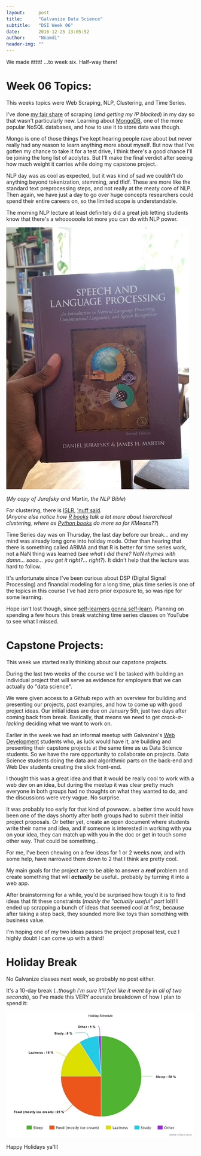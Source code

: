```yaml
---
layout:     post
title:      "Galvanize Data Science"
subtitle:   "DSI Week 06"
date:       2016-12-25 13:05:52
author:     "Nnamdi"
header-img: ""
---
```


We made ittttt! ...to week six. Half-way there!

# Week 06 Topics:

This weeks topics were Web Scraping, NLP, Clustering, and Time Series.

I've done [my fair share](https://github.com/NnamdiJr/ChinesePodScript/blob/master/ChnsPodDL.py) of scraping (_and getting my IP blocked_) in my day so that wasn't particularly new. Learning about [MongoDB](https://www.mongodb.com/), one of the more popular NoSQL databases, and how to use it to store data was though.

Mongo is one of those things I've kept hearing people rave about but never really had any reason to learn anything more about myself. But now that I've gotten my chance to take it for a test drive, I think there's a good chance I'll be joining the long list of acolytes. But I'll make the final verdict after seeing how much weight it carries while doing my capstone project..

NLP day was as cool as expected, but it was kind of sad we couldn't do anything beyond tokenization, stemming, and tfidf. These are more like the standard text preprocessing steps, and not really at the meaty core of NLP. Then again, we have just a day to go over huge concepts researchers could spend their entire careers on, so the limited scope is understandable.

The morning NLP lecture at least definitely did a great job letting students know that there's a whoooooole lot more you can do with NLP power.

![Alt](/img/Jurafsky_Martin.jpg "Jurafsky & Martin")

(_My copy of Jurafsky and Martin, the NLP Bible_)

For clustering, there is [ISLR](http://www-bcf.usc.edu/~gareth/ISL/), ['nuff said](http://www.urbandictionary.com/define.php?term=nuff%20said). 
<br>(_Anyone else notice how [R books](https://leanpub.com/rprogramming) talk a lot more about hierarchical clustering, where as [Python books](https://www.amazon.com/dp/B00YSILNL0) do more so for KMeans??_)

Time Series day was on Thursday, the last day before our break... and my mind was already long gone into holiday mode. Other than hearing that there is something called ARIMA and that R is better for time series work, not a NaN thing was learned (_see what I did there? NaN rhymes with damn... sooo... you get it right?... right?_). It didn't help that the lecture was hard to follow.

It's unfortunate since I've been curious about DSP (Digital Signal Processing) and financial modeling for a long time, plus time series is one of the topics in this course I've had zero prior exposure to, so was ripe for some learning.

Hope isn't lost though, since [self-learners gonna self-learn](http://knowyourmeme.com/memes/haters-gonna-hate). Planning on spending a few hours this break watching time series classes on YouTube to see what I missed.

# Capstone Projects:

This week we started really thinking about our capstone projects. 

During the last two weeks of the course we'll be tasked with building an individual project that will serve as evidence for employers that we can actually do "data science".

We were given access to a Github repo with an overview for building and presenting our projects, past examples, and how to come up with good project ideas. Our initial ideas are due on January 5th, just two days after coming back from break. Basically, that means we need to get _crack-a-lacking_ deciding what we want to work on.
 
Earlier in the week we had an informal meetup with Galvanize's [Web Development](https://new.galvanize.com/san-francisco/web-development) students who, as luck would have it, are building and presenting their capstone projects at the same time as us Data Science students. So we have the rare opportunity to collaborate on projects. Data Science students doing the data and algorithmic parts on the back-end and Web Dev students creating the slick front-end.

I thought this was a great idea and that it would be really cool to work with a web dev on an idea, but during the meetup it was clear pretty much everyone in both groups had no thoughts on what they wanted to do, and the discussions were very vague. No surprise.

It was probably too early for that kind of powwow.. a better time would have been one of the days shortly after both groups had to submit their initial project proposals. Or better yet, create an open document where students write their name and idea, and if someone is interested in working with you on your idea, they can match up with you in the doc or get in touch some other way. That could be something..

For me, I've been chewing on a few ideas for 1 or 2 weeks now, and with some help, have narrowed them down to 2 that I think are pretty cool. 

My main goals for the project are to be able to answer a _**real**_ problem and create something that will _**actually**_ be useful.. probably by turning it into a web app.

After brainstorming for a while, you'd be surprised how tough it is to find ideas that fit these constraints (_mainly the "actually useful" part_ lol)! I ended up scrapping a bunch of ideas that seemed cool at first, because after taking a step back, they sounded more like toys than something with business value.

I'm hoping one of my two ideas passes the project proposal test, cuz I highly doubt I can come up with a third! 

# Holiday Break

No Galvanize classes next week, so probably no post either.

It's a 10-day break (_..though I'm sure it'll feel like it went by in all of two seconds_), so I've made this VERY accurate breakdown of how I plan to spend it:

![Alt](/img/chart.jpeg "Holiday Schedule")

Happy Holidays ya'll!
